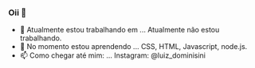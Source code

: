 ### Oii 👋


- 🔭 Atualmente estou trabalhando em ... Atualmente não estou trabalhando.
- 🌱 No momento estou aprendendo ... CSS, HTML, Javascript, node.js.
- 📫 Como chegar até mim: ... Instagram: @luiz_dominisini

